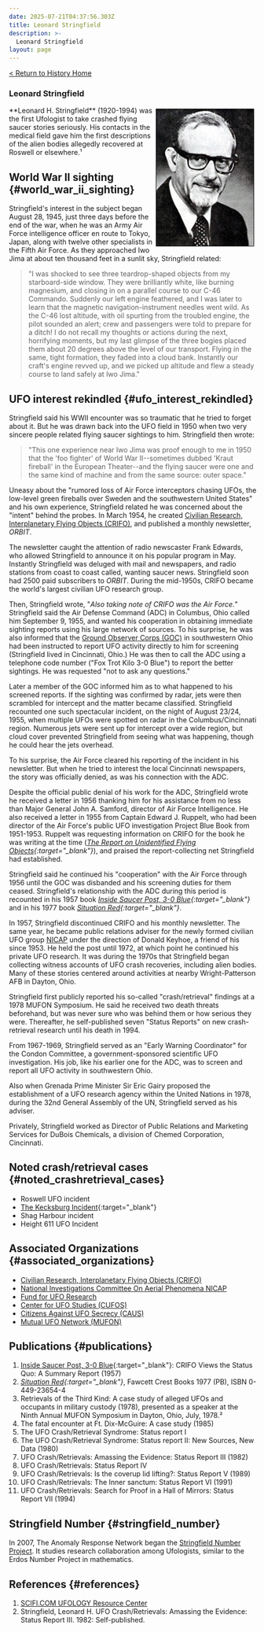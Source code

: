 ```yaml
---
date: 2025-07-21T04:37:56.303Z
title: Leonard Stringfield
description: >-
  Leonard Stringfield
layout: page
---
```


[< Return to History Home](/History-TriState)

### Leonard Stringfield
<img style="float:right;margin:5px" width="200" height="280" alt="Leonard Stringfield" src="/assets/img/Leonard_Stringfield.jpeg" />
**Leonard H. Stringfield** (1920-1994) was the first Ufologist
to take crashed flying saucer stories
seriously. His contacts in the medical field gave him the first
descriptions of the alien bodies allegedly recovered at Roswell or
elsewhere.¹

World War II sighting {#world_war_ii_sighting}
---------------------

Stringfield's interest in the subject began August 28, 1945, just three
days before the end of the war, when he was an Army Air Force
intelligence officer en route to Tokyo,
Japan, along with twelve other specialists in
the Fifth Air Force. As they approached
Iwo Jima at about ten thousand feet in a sunlit
sky, Stringfield related:

> "I was shocked to see three teardrop-shaped objects from my starboard-side window. They were brilliantly white, like burning magnesium, and closing in on a parallel course to our C-46 Commando. Suddenly our left engine feathered, and I was later to learn that the magnetic navigation-instrument needles went wild. As the C-46 lost altitude, with oil spurting from the troubled engine, the pilot sounded an alert; crew and passengers were told to prepare for a ditch! I do not recall my thoughts or actions during the next, horrifying moments, but my last glimpse of the three bogies placed them about 20 degrees above the level of our transport. Flying in the same, tight formation, they faded into a cloud bank. Instantly our craft's engine revved up, and we picked up altitude and flew a steady course to land safely at Iwo Jima."

UFO interest rekindled {#ufo_interest_rekindled}
----------------------

Stringfield said his WWII encounter was so traumatic
that he tried to forget about it. But he was drawn back into the
UFO field in 1950 when two very sincere people related
flying saucer sightings to him. Stringfield
then wrote:

> "This one experience near Iwo Jima was proof enough to me in 1950 that the 'foo fighter' of World War II--sometimes dubbed 'Kraut fireball' in the European Theater--and the flying saucer were one and the same kind of machine and from the same source: outer space."

Uneasy about the "rumored loss of Air Force interceptors chasing UFOs,
the low-level green fireballs over
Sweden and the southwestern United States" and his
own experience, Stringfield related he was concerned about the "intent"
behind the probes. In March 1954, he created [Civilian Research, Interplanetary Flying Objects (CRIFO)](CRIFO), and published a monthly
newsletter, *ORBIT*.

The newsletter caught the attention of radio newscaster Frank
Edwards, who allowed
Stringfield to announce it on his popular program in May. Instantly
Stringfield was deluged with mail and newspapers, and radio stations
from coast to coast called, wanting saucer news. Stringfield soon had
2500 paid subscribers to *ORBIT*. During the mid-1950s, CRIFO became the
world's largest civilian UFO research group.

Then, Stringfield wrote, "*Also taking note of CRIFO was the Air Force.*"
Stringfield said the Air Defense Command (ADC) in Columbus,
Ohio called him September 9, 1955, and
wanted his cooperation in obtaining immediate sighting reports using his
large network of sources. To his surprise, he was also informed that the
[Ground Observer Corps (GOC)](GOC) in
southwestern Ohio had been instructed to report UFO activity directly to
him for screening (Stringfield lived in Cincinnati,
Ohio.) He was then to call the ADC using a
telephone code number ("Fox Trot Kilo 3-0 Blue") to report the better
sightings. He was requested "not to ask any questions."

Later a member of the GOC informed him as to what happened to his
screened reports. If the sighting was confirmed by
radar, jets were then scrambled for intercept and
the matter became classified. Stringfield recounted one such spectacular
incident, on the night of August 23/24, 1955, when multiple UFOs were
spotted on radar in the Columbus/Cincinnati region. Numerous jets were
sent up for intercept over a wide region, but cloud cover prevented
Stringfield from seeing what was happening, though he could hear the
jets overhead.

To his surprise, the Air Force cleared his reporting of the incident in
his newsletter. But when he tried to interest the local
Cincinnati newspapers, the story was
officially denied, as was his connection with the ADC.

Despite the official public denial of his work for the ADC, Stringfield
wrote he received a letter in 1956 thanking him for his assistance from
no less than Major General John A. Samford, director of Air Force
Intelligence. He also received a letter in 1955 from Captain Edward J. Ruppelt, who had been director of the Air
Force's public UFO investigation Project Blue Book from 1951-1953. Ruppelt was
requesting information on CRIFO for the book he was writing at the time
(*[The Report on Unidentified Flying Objects](http://www.nicap.org/rufo/rufo-01.htm){:target="_blank"}*), and praised the
report-collecting net Stringfield had established.

Stringfield said he continued his "cooperation" with the Air Force
through 1956 until the GOC was disbanded and his screening duties for
them ceased. Stringfield's relationship with the ADC during this period
is recounted in his 1957 book *[Inside Saucer Post, 3-0 Blue](https://amzn.to/44GPrtj){:target="_blank"}* and in his
1977 book *[Situation Red](https://amzn.to/46hCdV6){:target="_blank"}*.

In 1957, Stringfield discontinued CRIFO and his monthly newsletter. The
same year, he became public relations adviser for the newly formed
civilian UFO group [NICAP](NICAP) under the direction of
Donald Keyhoe, a friend of his since 1953.
He held the post until 1972, at which point he continued his private UFO
research. It was during the 1970s that Stringfield began collecting
witness accounts of UFO crash recoveries, including alien bodies. Many
of these stories centered around activities at nearby Wright-Patterson
AFB in Dayton, Ohio.

Stringfield first publicly reported his so-called "crash/retrieval"
findings at a 1978 MUFON Symposium. He said he
received two death threats beforehand, but was never sure who was behind
them or how serious they were. Thereafter, he self-published seven
"Status Reports" on new crash-retrieval research until his death in
1994.

From 1967-1969, Stringfield served as an "Early Warning Coordinator" for
the Condon Committee, a
government-sponsored scientific UFO investigation. His job, like his
earlier one for the ADC, was to screen and report all UFO activity in
southwestern Ohio.

Also when Grenada Prime Minister Sir Eric
Gairy proposed the establishment of a UFO
research agency within the United Nations
in 1978, during the 32nd General
Assembly of the UN,
Stringfield served as his adviser.

Privately, Stringfield worked as Director of Public Relations and
Marketing Services for DuBois Chemicals, a division of Chemed
Corporation, Cincinnati.

Noted crash/retrieval cases {#noted_crashretrieval_cases}
---------------------------

-   Roswell UFO incident
-   [The Kecksburg Incident](https://pabook.libraries.psu.edu/literary-cultural-heritage-map-pa/feature-articles/acorn-space-kecksburg-incident){:target="_blank"}
-   Shag Harbour incident
-   Height 611 UFO Incident

Associated Organizations {#associated_organizations}
------------------------

-   [Civilian Research, Interplanetary Flying Objects (CRIFO)](CRIFO)
-   [National Investigations Committee On Aerial Phenomena NICAP](NICAP)
-   [Fund for UFO Research](FUFOR)
-   [Center for UFO Studies (CUFOS)](CUFOS)
-   [Citizens Against UFO Secrecy (CAUS)](CAUS)
-   [Mutual UFO Network (MUFON)](OHMUFON)

Publications {#publications}
------------

1.  [Inside Saucer Post, 3-0 Blue](https://amzn.to/44GPrtj){:target="_blank"}: CRIFO Views the Status Quo: A Summary Report (1957)
2.  *[Situation Red](https://amzn.to/46hCdV6){:target="_blank"}*, Fawcett Crest Books 1977 (PB), ISBN 0-449-23654-4
3.  Retrievals of the Third Kind: A case study of alleged UFOs and occupants in military custody (1978), presented as a speaker at the Ninth Annual MUFON Symposium in Dayton, Ohio, July, 1978.²
4.  The fatal encounter at Ft. Dix-McGuire: A case study (1985)
5.  The UFO Crash/Retrieval Syndrome: Status report I
6.  The UFO Crash/Retrieval Syndrome: Status report II: New Sources, New Data (1980)
7.  UFO Crash/Retrievals: Amassing the Evidence: Status Report III (1982)
8.  UFO Crash/Retrievals: Status Report IV
9.  UFO Crash/Retrievals: Is the coverup lid lifting?: Status Report V (1989)
10. UFO Crash/Retrievals: The Inner sanctum: Status Report VI (1991)
11. UFO Crash/Retrievals: Search for Proof in a Hall of Mirrors: Status Report VII (1994)

Stringfield Number {#stringfield_number}
------------------

In 2007, The Anomaly Response Network began the [Stringfield Number Project](/Stringfield-Numbers).
It studies research collaboration among Ufologists, similar to the
Erdos Number Project in mathematics.

References {#references}
----------

1. [SCIFI.COM UFOLOGY Resource Center](https://web.archive.org/web/20071203181958/http://www.scifi.com/ufo/roswell/articles/018.html)
2. Stringfield, Leonard H. UFO Crash/Retrievals: Amassing the Evidence: Status Report III. 1982: Self-published.

